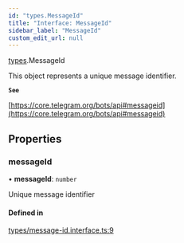 ```yaml
---
id: "types.MessageId"
title: "Interface: MessageId"
sidebar_label: "MessageId"
custom_edit_url: null
---
```


[types](../modules/types.md).MessageId

This object represents a unique message identifier.

**`See`**

[https://core.telegram.org/bots/api#messageid](https://core.telegram.org/bots/api#messageid)

## Properties

### messageId

• **messageId**: `number`

Unique message identifier

#### Defined in

[types/message-id.interface.ts:9](https://github.com/DeityLamb/telegramjs/blob/32b4cca/packages/common/lib/interfaces/types/message-id.interface.ts#L9)
